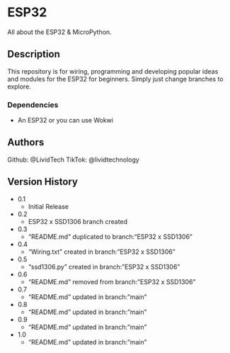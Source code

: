 # ESP32

All about the ESP32 & MicroPython.

## Description

This repository is for wiring, programming and developing popular ideas and modules for the ESP32 for beginners. Simply just change branches to explore.

### Dependencies

* An ESP32 or you can use Wokwi

## Authors

Github: @LividTech
TikTok: @lividtechnology

## Version History

* 0.1
    * Initial Release
* 0.2
    * ESP32 x SSD1306 branch created 
* 0.3
    * “README.md” duplicated to branch:“ESP32 x SSD1306”
* 0.4
    * “Wiring.txt” created in branch:”ESP32 x SSD1306”
* 0.5
    * “ssd1306.py” created in branch:”ESP32 x SSD1306”
* 0.6
    * “README.md” removed from branch:”ESP32 x SSD1306”
* 0.7
    * “README.md” updated in branch:”main”
* 0.8
    * “README.md” updated in branch:”main”
* 0.9
    * “README.md” updated in branch:”main”
* 1.0
    * “README.md” updated in branch:”main”